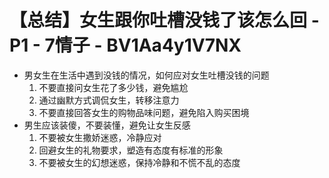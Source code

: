 # 【总结】女生跟你吐槽没钱了该怎么回 - P1 - 7情子 - BV1Aa4y1V7NX

-   男女生在生活中遇到没钱的情况，如何应对女生吐槽没钱的问题
    1.  不要直接问女生花了多少钱，避免尴尬
    2.  通过幽默方式调侃女生，转移注意力
    3.  不要直接回答女生的购物品味问题，避免陷入购买困境
-   男生应该装傻，不要装懂，避免让女生反感
    1.  不要被女生撒娇迷惑，冷静应对
    2.  回避女生的礼物要求，塑造有态度有标准的形象
    3.  不要被女生的幻想迷惑，保持冷静和不慌不乱的态度